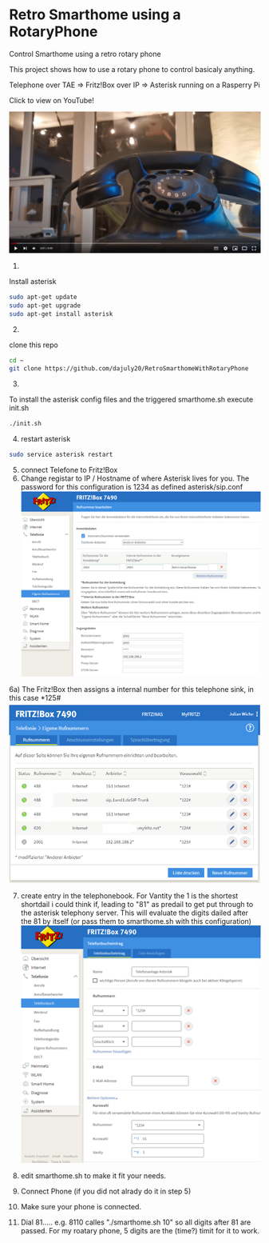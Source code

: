 # Retro Smarthome using a RotaryPhone
Control Smarthome using a retro rotary phone

This project shows how to use a rotary phone to control basicaly anything.

Telephone over TAE => Fritz!Box over IP => Asterisk running on a Rasperry Pi

Click to view on YouTube!

[![IMAGE ALT TEXT HERE](rotaryPhone.PNG)](https://www.youtube.com/watch?v=aAor0zQKUawaAor0zQKUaw)

1) 
Install asterisk 
```bash
sudo apt-get update
sudo apt-get upgrade
sudo apt-get install asterisk
```

2)
clone this repo
```bash
cd ~
git clone https://github.com/dajuly20/RetroSmarthomeWithRotaryPhone
``` 

3) 
To install the asterisk config files and the triggered smarthome.sh execute init.sh
```bash
./init.sh 
```

4) restart asterisk
```bash
sudo service asterisk restart
```

5) connect Telefone to Fritz!Box
6) Change registar to IP / Hostname of where Asterisk lives for you. The password for this configuration is 1234 as defined asterisk/sip.conf 
[![IMAGE ALT TEXT HERE](asterisk.png)](http://fritz.box/)
 
6a) The Fritz!Box then assigns a internal number for this telephone sink, in this case *125# 
[![IMAGE ALT TEXT HERE](rufnummern.png )](http://fritz.box/)
 

7) create entry in the telephonebook. For Vantity the 1 is the shortest shortdail i could think if, leading to "81" as predail to get put through to the asterisk telephony server. This will evaluate the digits dailed after the 81 by itself (or pass them to smarthome.sh with this configuration)
[![IMAGE ALT TEXT HERE](telefonbuch.PNG)](http://fritz.box/)

8) edit smarthome.sh to make it fit your needs. 
9) Connect Phone (if you did not alrady do it in step 5)
10) Make sure your phone is connected.  
11) Dial 81.....  e.g. 8110 calles "./smarthome.sh 10" so all digits after 81 are passed. For my roatary phone, 5 digits are the (time?) timit for it to work.


